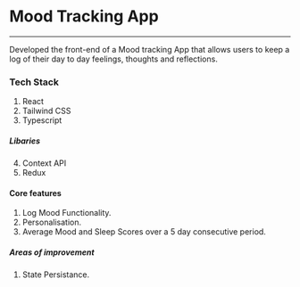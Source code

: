 # Mood Tracking App
---
Developed the front-end of a Mood tracking App that allows users to keep a log of their day to day 
feelings, thoughts and reflections. 
### Tech Stack 
1. React
2. Tailwind CSS
3. Typescript
##### Libaries
4. Context API
5. Redux 

#### Core features
1. Log Mood Functionality. 
2. Personalisation. 
3. Average Mood and Sleep Scores over a 5 day consecutive period.

##### Areas of improvement
1. State Persistance. 


